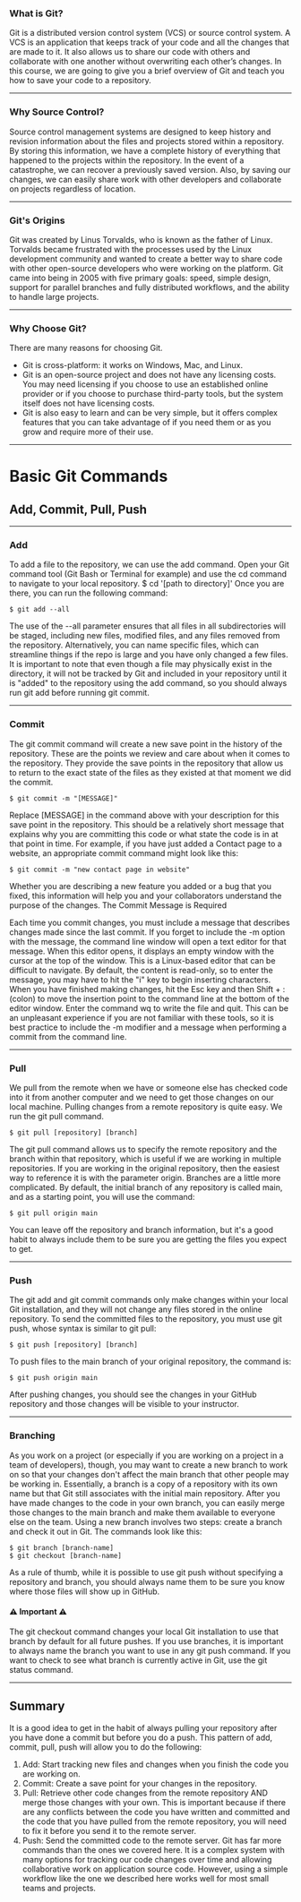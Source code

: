 ###  What is Git?

Git is a distributed version control system (VCS) or source control system. A VCS is an application that keeps track of your code and all the changes that are made to it. It also allows us to share our code with others and collaborate with one another without overwriting each other’s changes. In this course, we are going to give you a brief overview of Git and teach you how to save your code to a repository.

-------------------------------------------------------------------------------------------------------------------------------------------------------------------
### Why Source Control?

Source control management systems are designed to keep history and revision information about the files and projects stored within a repository. By storing this information, we have a complete history of everything that happened to the projects within the repository. In the event of a catastrophe, we can recover a previously saved version. Also, by saving our changes, we can easily share work with other developers and collaborate on projects regardless of location.

-------------------------------------------------------------------------------------------------------------------------------------------------------------------
### Git's Origins

Git was created by Linus Torvalds, who is known as the father of Linux. Torvalds became frustrated with the processes used by the Linux development community and wanted to create a better way to share code with other open-source developers who were working on the platform. Git came into being in 2005 with five primary goals: speed, simple design, support for parallel branches and fully distributed workflows, and the ability to handle large projects.

-------------------------------------------------------------------------------------------------------------------------------------------------------------------
### Why Choose Git?

There are many reasons for choosing Git.
- Git is cross-platform: it works on Windows, Mac, and Linux.
- Git is an open-source project and does not have any licensing costs. You may need licensing if you choose to use an established online provider or if you choose to purchase third-party tools, but the system itself does not have licensing costs.
- Git is also easy to learn and can be very simple, but it offers complex features that you can take advantage of if you need them or as you grow and require more of their use.

-------------------------------------------------------------------------------------------------------------------------------------------------------------------
# Basic Git Commands

## Add, Commit, Pull, Push

-------------------------------------------------------------------------------------------------------------------------------------------------------------------
### Add

To add a file to the repository, we can use the add command. Open your Git command tool (Git Bash or Terminal for example) and use the cd command to navigate to your local repository.
$ cd '[path to directory]'
Once you are there, you can run the following command:
```
$ git add --all
```
The use of the --all parameter ensures that all files in all subdirectories will be staged, including new files, modified files, and any files removed from the repository. Alternatively, you can name specific files, which can streamline things if the repo is large and you have only changed a few files.
It is important to note that even though a file may physically exist in the directory, it will not be tracked by Git and included in your repository until it is "added" to the repository using the add command, so you should always run git add before running git commit.

-------------------------------------------------------------------------------------------------------------------------------------------------------------------
### Commit

The git commit command will create a new save point in the history of the repository. These are the points we review and care about when it comes to the repository. They provide the save points in the repository that allow us to return to the exact state of the files as they existed at that moment we did the commit.
```
$ git commit -m "[MESSAGE]"
```
Replace [MESSAGE] in the command above with your description for this save point in the repository. This should be a relatively short message that explains why you are committing this code or what state the code is in at that point in time. For example, if you have just added a Contact page to a website, an appropriate commit command might look like this:
```
$ git commit -m "new contact page in website"
```
Whether you are describing a new feature you added or a bug that you fixed, this information will help you and your collaborators understand the purpose of the changes.
The Commit Message is Required

Each time you commit changes, you must include a message that describes changes made since the last commit. If you forget to include the -m option with the message, the command line window will open a text editor for that message. When this editor opens, it displays an empty window with the cursor at the top of the window. This is a Linux-based editor that can be difficult to navigate. By default, the content is read-only, so to enter the message, you may have to hit the "i" key to begin inserting characters. When you have finished making changes, hit the Esc key and then Shift + : (colon) to move the insertion point to the command line at the bottom of the editor window. Enter the command wq to write the file and quit. This can be an unpleasant experience if you are not familiar with these tools, so it is best practice to include the -m modifier and a message when performing a commit from the command line.

-------------------------------------------------------------------------------------------------------------------------------------------------------------------
### Pull

We pull from the remote when we have or someone else has checked code into it from another computer and we need to get those changes on our local machine. Pulling changes from a remote repository is quite easy. We run the git pull command.
```
$ git pull [repository] [branch]
```
The git pull command allows us to specify the remote repository and the branch within that repository, which is useful if we are working in multiple repositories. If you are working in the original repository, then the easiest way to reference it is with the parameter origin.
Branches are a little more complicated. By default, the initial branch of any repository is called main, and as a starting point, you will use the command:
```
$ git pull origin main
```
You can leave off the repository and branch information, but it's a good habit to always include them to be sure you are getting the files you expect to get.

-------------------------------------------------------------------------------------------------------------------------------------------------------------------
### Push

The git add and git commit commands only make changes within your local Git installation, and they will not change any files stored in the online repository. To send the committed files to the repository, you must use git push, whose syntax is similar to git pull:
```
$ git push [repository] [branch]
```
To push files to the main branch of your original repository, the command is:
```
$ git push origin main
```
After pushing changes, you should see the changes in your GitHub repository and those changes will be visible to your instructor.

-------------------------------------------------------------------------------------------------------------------------------------------------------------------
### Branching

As you work on a project (or especially if you are working on a project in a team of developers), though, you may want to create a new branch to work on so that your changes don't affect the main branch that other people may be working in. Essentially, a branch is a copy of a repository with its own name but that Git still associates with the initial main repository. After you have made changes to the code in your own branch, you can easily merge those changes to the main branch and make them available to everyone else on the team.
Using a new branch involves two steps: create a branch and check it out in Git. The commands look like this:
```
$ git branch [branch-name]
$ git checkout [branch-name]
```
As a rule of thumb, while it is possible to use git push without specifying a repository and branch, you should always name them to be sure you know where those files will show up in GitHub.

#### ⚠️ Important ⚠️ 
The git checkout command changes your local Git installation to use that branch by default for all future pushes. If you use branches, it is important to always name the branch you want to use in any git push command.
If you want to check to see what branch is currently active in Git, use the git status command.

-------------------------------------------------------------------------------------------------------------------------------------------------------------------
## Summary

It is a good idea to get in the habit of always pulling your repository after you have done a commit but before you do a push. This pattern of add, commit, pull, push will allow you to do the following:
1. Add: Start tracking new files and changes when you finish the code you are working on.
2. Commit: Create a save point for your changes in the repository.
3. Pull: Retrieve other code changes from the remote repository AND merge those changes with your own. This is important because if there are any conflicts between the code you have written and committed and the code that you have pulled from the remote repository, you will need to fix it before you send it to the remote server.
4. Push: Send the committed code to the remote server.
Git has far more commands than the ones we covered here. It is a complex system with many options for tracking our code changes over time and allowing collaborative work on application source code. However, using a simple workflow like the one we described here works well for most small teams and projects.
